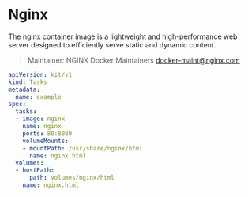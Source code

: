 # Nginx

The nginx container image is a lightweight and high-performance web server designed to efficiently serve static and dynamic content.

> Maintainer: NGINX Docker Maintainers <docker-maint@nginx.com>

```yaml
apiVersion: kit/v1
kind: Tasks
metadata:
  name: example
spec:
  tasks:
  - image: nginx
    name: nginx
    ports: 80:8080
    volumeMounts:
    - mountPath: /usr/share/nginx/html
      name: nginx.html
  volumes:
  - hostPath:
      path: volumes/nginx/html
    name: nginx.html
```


